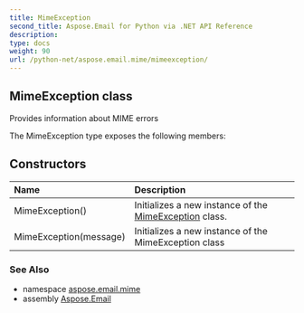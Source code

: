 ```yaml
---
title: MimeException
second_title: Aspose.Email for Python via .NET API Reference
description: 
type: docs
weight: 90
url: /python-net/aspose.email.mime/mimeexception/
---
```


## MimeException class

Provides information about MIME errors

The MimeException type exposes the following members:
## Constructors
| Name | Description |
| :- | :- |
|MimeException()|Initializes a new instance of the [MimeException](/python-net/aspose.email.mime/mimeexception/) class.|
|MimeException(message)|Initializes a new instance of the MimeException class|

### See Also

* namespace [aspose.email.mime](/python-net/aspose.email.mime/)
* assembly [Aspose.Email](/python-net/)


